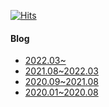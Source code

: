 [![Hits](https://hits.seeyoufarm.com/api/count/incr/badge.svg?url=https%3A%2F%2Fgithub.com%2Fmoonheekim0118%2Fhit-counter&count_bg=%238AB9D0&title_bg=%23969090&icon=baidu.svg&icon_color=%23E7E7E7&title=hits&edge_flat=false)](https://hits.seeyoufarm.com)

#### Blog
- [2022.03~ ](https://moonheekim.netlify.app/)
- [2021.08~2022.03](https://velog.io/@moonheekim0118)
- [2020.09~2021.08](https://mooneedev.netlify.app/)
- [2020.01~2020.08](https://moonheekim-code.tistory.com/)


